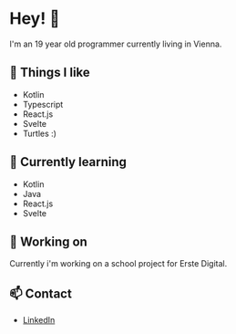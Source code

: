 # Hey! :wave: 

I'm an 19 year old programmer currently living in Vienna. 

## :turtle: Things I like

- Kotlin
- Typescript
- React.js
- Svelte
- Turtles :)

## :blue_book: Currently learning

- Kotlin
- Java
- React.js
- Svelte

## :rocket: Working on

Currently i'm working on a school project for Erste Digital.

## :mailbox: Contact
  
  - [LinkedIn](https://www.linkedin.com/in/christoph-kainz-4b37271ba/)
